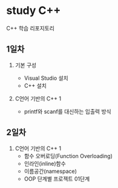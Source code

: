 # study C++
C++ 학습 리포지토리

## 1일차
1. 기본 구성
	- Visual Studio 설치
	- C++ 설치
	
2. C언어 기반의 C++ 1
	- printf와 scanf를 대신하는 입출력 방식
	
## 2일차
1. C언어 기반의 C++ 1	
	- 함수 오버로딩(Function Overloading)
	- 인라인(inline)함수
	- 이름공간(namespace)
	- OOP 단계별 프로젝트 01단계
